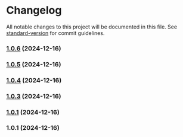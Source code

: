 # Changelog

All notable changes to this project will be documented in this file. See [standard-version](https://github.com/conventional-changelog/standard-version) for commit guidelines.

### [1.0.6](https://github.com/tfish-oh/vite-plugin-console-info/compare/v1.0.5...v1.0.6) (2024-12-16)

### [1.0.5](https://github.com/tfish-oh/vite-plugin-console-info/compare/v1.0.4...v1.0.5) (2024-12-16)

### [1.0.4](https://github.com/tfish-oh/vite-plugin-console-info/compare/v1.0.3...v1.0.4) (2024-12-16)

### [1.0.3](https://github.com/tfish-oh/vite-plugin-console-info/compare/v1.0.1...v1.0.3) (2024-12-16)

### [1.0.1](https://github.com/tfish-oh/vite-plugin-console-info/compare/v1.0.2...v1.0.1) (2024-12-16)
### 1.0.1 (2024-12-16)
